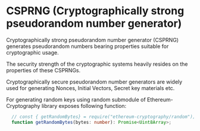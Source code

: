 # CSPRNG (Cryptographically strong pseudorandom number generator)
Cryptographically strong pseudorandom number generator (CSPRNG) generates pseudorandom numbers bearing  properties suitable for cryptographic usage. 

The security strength of the cryptographic systems heavily resides on the properties of these CSPRNGs.  

Cryptographically secure pseudorandom number generators are widely used for generating Nonces, Initial Vectors, Secret key materials etc. 

For generating random keys using random submodule of  Ethereum-Cryptography library  exposes following function:

```ts
  // const { getRandomBytes} = require("ethereum-cryptography/random");
  function getRandomBytes(bytes: number): Promise<Uint8Array>;
```
